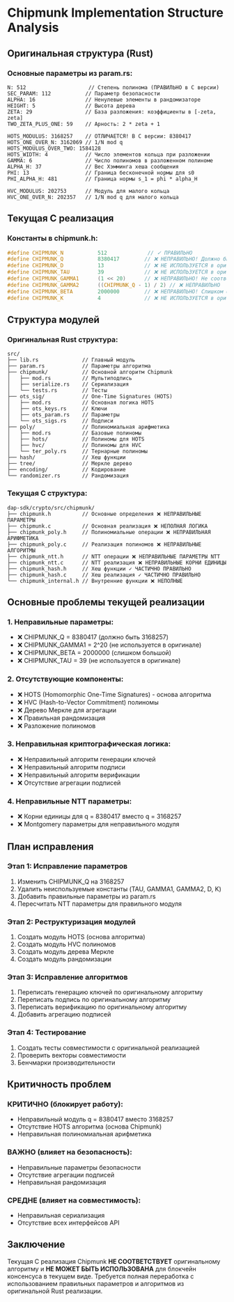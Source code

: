 # Chipmunk Implementation Structure Analysis

## Оригинальная структура (Rust)

### Основные параметры из param.rs:
```
N: 512                    // Степень полинома (ПРАВИЛЬНО в C версии)
SEC_PARAM: 112           // Параметр безопасности
ALPHA: 16                // Ненулевые элементы в рандомизаторе
HEIGHT: 5                // Высота дерева
ZETA: 29                 // База разложения: коэффициенты в [-zeta, zeta]
TWO_ZETA_PLUS_ONE: 59    // Арность: 2 * zeta + 1

HOTS_MODULUS: 3168257    // ОТЛИЧАЕТСЯ! В C версии: 8380417
HOTS_ONE_OVER_N: 3162069 // 1/N mod q
HOTS_MODULUS_OVER_TWO: 1584128
HOTS_WIDTH: 4            // Число элементов кольца при разложении
GAMMA: 6                 // Число полиномов в разложенном полиноме
ALPHA_H: 37              // Вес Хэмминга хеша сообщения
PHI: 13                  // Граница бесконечной нормы для s0
PHI_ALPHA_H: 481         // Граница нормы s_1 = phi * alpha_H

HVC_MODULUS: 202753      // Модуль для малого кольца
HVC_ONE_OVER_N: 202357   // 1/N mod q для малого кольца
```

## Текущая C реализация

### Константы в chipmunk.h:
```c
#define CHIPMUNK_N           512             // ✓ ПРАВИЛЬНО
#define CHIPMUNK_Q           8380417        // ❌ НЕПРАВИЛЬНО! Должно быть 3168257
#define CHIPMUNK_D           13             // ❌ НЕ ИСПОЛЬЗУЕТСЯ в оригинале
#define CHIPMUNK_TAU         39             // ❌ НЕ ИСПОЛЬЗУЕТСЯ в оригинале
#define CHIPMUNK_GAMMA1      (1 << 20)      // ❌ НЕПРАВИЛЬНО! Не соответствует оригиналу
#define CHIPMUNK_GAMMA2      ((CHIPMUNK_Q - 1) / 2) // ❌ НЕПРАВИЛЬНО
#define CHIPMUNK_BETA        2000000        // ❌ НЕПРАВИЛЬНО! Слишком большой
#define CHIPMUNK_K           4              // ❌ НЕ ИСПОЛЬЗУЕТСЯ в оригинале
```

## Структура модулей

### Оригинальная Rust структура:
```
src/
├── lib.rs              // Главный модуль
├── param.rs            // Параметры алгоритма
├── chipmunk/           // Основной алгоритм Chipmunk
│   ├── mod.rs          // Мультиподпись
│   ├── serialize.rs    // Сериализация
│   └── tests.rs        // Тесты
├── ots_sig/            // One-Time Signatures (HOTS)
│   ├── mod.rs          // Основная логика HOTS
│   ├── ots_keys.rs     // Ключи
│   ├── ots_param.rs    // Параметры
│   └── ots_sigs.rs     // Подписи
├── poly/               // Полиномиальная арифметика
│   ├── mod.rs          // Базовые полиномы
│   ├── hots/           // Полиномы для HOTS
│   ├── hvc/            // Полиномы для HVC
│   └── ter_poly.rs     // Тернарные полиномы
├── hash/               // Хеш функции
├── tree/               // Меркле дерево
├── encoding/           // Кодирование
└── randomizer.rs       // Рандомизация
```

### Текущая C структура:
```
dap-sdk/crypto/src/chipmunk/
├── chipmunk.h          // Основные определения ❌ НЕПРАВИЛЬНЫЕ ПАРАМЕТРЫ
├── chipmunk.c          // Основная реализация ❌ НЕПОЛНАЯ ЛОГИКА
├── chipmunk_poly.h     // Полиномиальные операции ❌ НЕПРАВИЛЬНАЯ АРИФМЕТИКА
├── chipmunk_poly.c     // Реализация полиномов ❌ НЕПРАВИЛЬНЫЕ АЛГОРИТМЫ
├── chipmunk_ntt.h      // NTT операции ❌ НЕПРАВИЛЬНЫЕ ПАРАМЕТРЫ NTT
├── chipmunk_ntt.c      // NTT реализация ❌ НЕПРАВИЛЬНЫЕ КОРНИ ЕДИНИЦЫ
├── chipmunk_hash.h     // Хеш функции ✓ ЧАСТИЧНО ПРАВИЛЬНО
├── chipmunk_hash.c     // Хеш реализация ✓ ЧАСТИЧНО ПРАВИЛЬНО
└── chipmunk_internal.h // Внутренние функции ❌ НЕПОЛНЫЕ
```

## Основные проблемы текущей реализации

### 1. Неправильные параметры:
- ❌ CHIPMUNK_Q = 8380417 (должно быть 3168257)
- ❌ CHIPMUNK_GAMMA1 = 2^20 (не используется в оригинале)
- ❌ CHIPMUNK_BETA = 2000000 (слишком большой)
- ❌ CHIPMUNK_TAU = 39 (не используется в оригинале)

### 2. Отсутствующие компоненты:
- ❌ HOTS (Homomorphic One-Time Signatures) - основа алгоритма
- ❌ HVC (Hash-to-Vector Commitment) полиномы  
- ❌ Дерево Меркле для агрегации
- ❌ Правильная рандомизация
- ❌ Разложение полиномов

### 3. Неправильная криптографическая логика:
- ❌ Неправильный алгоритм генерации ключей
- ❌ Неправильный алгоритм подписи
- ❌ Неправильный алгоритм верификации
- ❌ Отсутствие агрегации подписей

### 4. Неправильные NTT параметры:
- ❌ Корни единицы для q = 8380417 вместо q = 3168257
- ❌ Montgomery параметры для неправильного модуля

## План исправления

### Этап 1: Исправление параметров
1. Изменить CHIPMUNK_Q на 3168257
2. Удалить неиспользуемые константы (TAU, GAMMA1, GAMMA2, D, K)
3. Добавить правильные параметры из param.rs
4. Пересчитать NTT параметры для правильного модуля

### Этап 2: Реструктуризация модулей
1. Создать модуль HOTS (основа алгоритма)
2. Создать модуль HVC полиномов
3. Создать модуль дерева Меркле
4. Создать модуль рандомизации

### Этап 3: Исправление алгоритмов
1. Переписать генерацию ключей по оригинальному алгоритму
2. Переписать подпись по оригинальному алгоритму  
3. Переписать верификацию по оригинальному алгоритму
4. Добавить агрегацию подписей

### Этап 4: Тестирование
1. Создать тесты совместимости с оригинальной реализацией
2. Проверить векторы совместимости
3. Бенчмарки производительности

## Критичность проблем

### КРИТИЧНО (блокирует работу):
- Неправильный модуль q = 8380417 вместо 3168257
- Отсутствие HOTS алгоритма (основа Chipmunk)
- Неправильная полиномиальная арифметика

### ВАЖНО (влияет на безопасность):
- Неправильные параметры безопасности
- Отсутствие агрегации подписей
- Неправильная рандомизация

### СРЕДНЕ (влияет на совместимость):
- Неправильная сериализация
- Отсутствие всех интерфейсов API

## Заключение

Текущая C реализация Chipmunk **НЕ СООТВЕТСТВУЕТ** оригинальному алгоритму и **НЕ МОЖЕТ БЫТЬ ИСПОЛЬЗОВАНА** для блокчейн консенсуса в текущем виде. Требуется полная переработка с использованием правильных параметров и алгоритмов из оригинальной Rust реализации. 